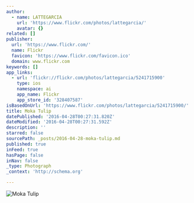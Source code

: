 ```yaml
---
author:
  - name: LATTEGARCIA
    url: 'https://www.flickr.com/photos/lattegarcia/'
    avatar: {}
related: []
publisher:
  url: 'https://www.flickr.com/'
  name: Flickr
  favicon: 'https://www.flickr.com/favicon.ico'
  domain: www.flickr.com
keywords: []
app_links:
  - url: 'flickr://flickr.com/photos/lattegarcia/5241715900'
    type: ios
    namespace: ai
    app_name: Flickr
    app_store_id: '328407587'
isBasedOnUrl: 'https://www.flickr.com/photos/lattegarcia/5241715900/'
title: Moka Tulip
datePublished: '2016-04-28T00:27:31.820Z'
dateModified: '2016-04-28T00:27:31.592Z'
description: ''
starred: false
sourcePath: _posts/2016-04-28-moka-tulip.md
published: true
inFeed: true
hasPage: false
inNav: false
_type: Photograph
_context: 'http://schema.org'

---
```

![Moka Tulip](https://farm6.staticflickr.com/5243/5241715900_e470e6620d_b.jpg)